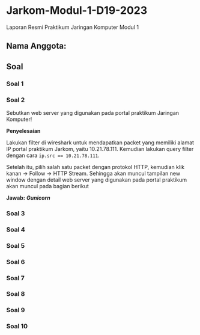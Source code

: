 # Jarkom-Modul-1-D19-2023
Laporan Resmi Praktikum Jaringan Komputer Modul 1

## Nama Anggota:

## Soal
### Soal 1
### Soal 2
Sebutkan web server yang digunakan pada portal praktikum Jaringan Komputer!

**Penyelesaian**

Lakukan filter di wireshark untuk mendapatkan packet yang memiliki alamat IP portal praktikum Jarkom, yaitu 10.21.78.111. Kemudian lakukan query filter dengan cara ```ip.src == 10.21.78.111```.

Setelah itu, pilih salah satu packet dengan protokol HTTP, kemudian klik kanan -> Follow -> HTTP Stream. Sehingga akan muncul tampilan new window dengan detail web server yang digunakan pada portal praktikum akan muncul pada bagian berikut

**Jawab:** ___Gunicorn___

### Soal 3
### Soal 4
### Soal 5
### Soal 6
### Soal 7
### Soal 8
### Soal 9
### Soal 10
